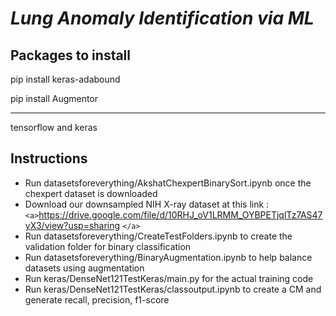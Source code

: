 # *Lung Anomaly Identification via ML*

## Packages to install

pip install keras-adabound

pip install Augmentor

---

tensorflow and keras

## Instructions

- Run datasetsforeverything/AkshatChexpertBinarySort.ipynb once the chexpert dataset is downloaded
- Download our downsampled NIH X-ray dataset at this link : `<a>`https://drive.google.com/file/d/10RHJ_oV1LRMM_OYBPETjqlTz7AS47yX3/view?usp=sharing `</a>`
- Run datasetsforeverything/CreateTestFolders.ipynb to create the validation folder for binary classification
- Run datasetsforeverything/BinaryAugmentation.ipynb to help balance datasets using augmentation
- Run keras/DenseNet121TestKeras/main.py for the actual training code
- Run keras/DenseNet121TestKeras/classoutput.ipynb to create a CM and generate recall, precision, f1-score
